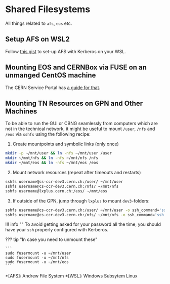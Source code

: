 # Shared Filesystems

All things related to `afs`, `eos` etc.

## Setup AFS on WSL2

Follow [this gist][gist_wsl] to set-up AFS with Kerberos on your WSL.

## Mounting EOS and CERNBox via FUSE on an unmanged CentOS machine

The CERN Service Portal has [a guide for that][eos_csp].

## Mounting TN Resources on GPN and Other Machines

To be able to run the GUI or CBNG seamlessly from computers which are not in the technical network, it might be useful to mount `/user`, `/nfs` and `/eos` via `sshfs` using the following recipe:

1. Create mountpoints and symbolic links (only once)

```bash
mkdir -p ~/mnt/user && ln -nfs ~/mnt/user /user
mkdir ~/mnt/nfs && ln -nfs ~/mnt/nfs /nfs
mkdir ~/mnt/eos && ln -nfs ~/mnt/eos /eos
```

2. Mount network resources (repeat after timeouts and restarts)

```bash
sshfs username@cs-ccr-dev3.cern.ch:/user/ ~/mnt/user
sshfs username@cs-ccr-dev3.cern.ch:/nfs/ ~/mnt/nfs
sshfs username@lxplus.cern.ch:/eos/ ~/mnt/eos
```

3. If outside of the GPN, jump through `lxplus` to mount `dev3`-folders:

```bash
sshfs username@cs-ccr-dev3.cern.ch:/user/ ~/mnt/user -o ssh_command='ssh -t username@lxplus.cern.ch ssh'
sshfs username@cs-ccr-dev3.cern.ch:/nfs/ ~/mnt/nfs -o ssh_command='ssh -t username@lxplus.cern.ch ssh'
```

!!! info ""
    To avoid getting asked for your password all the time, you should have your `ssh` properly configured with Kerberos.

??? tip "In case you need to unmount these"

    ```
    sudo fusermount -u ~/mnt/user
    sudo fusermount -u ~/mnt/nfs
    sudo fusermount -u ~/mnt/eos
    ```

*[AFS]: Andrew File System
*[WSL]: Windows Subsytem Linux

[eos_csp]: https://cern.service-now.com/service-portal-old/article.do?n=KB0003846
[gist_wsl]: https://gist.github.com/JoschD/194b3f6c6fcc408684a481fd4a2ff4e5